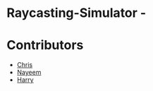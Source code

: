 # Raycasting-Simulator -

# Contributors

-   [Chris](https://github.com/jkrrrr)
-   [Nayeem](https://github.com/nayeem-abc999)
-   [Harry](https://github.com/SurtMcGert)
